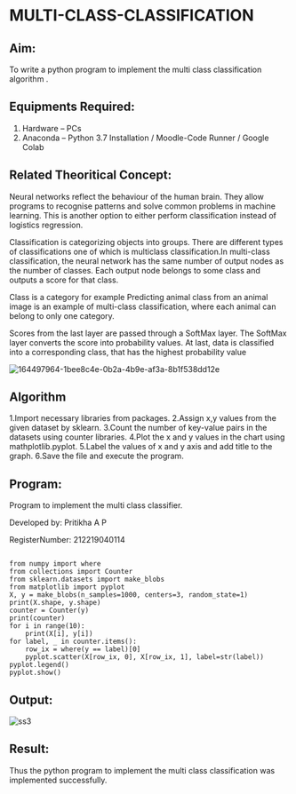 # MULTI-CLASS-CLASSIFICATION
## Aim:
To write a python program to implement the multi class classification algorithm .

## Equipments Required:
1. Hardware – PCs
2. Anaconda – Python 3.7 Installation / Moodle-Code Runner / Google Colab

## Related Theoritical Concept:
Neural networks reflect the behaviour of the human brain. They allow programs to recognise patterns and solve common problems in machine learning. This is another option to either perform classification instead of logistics regression.

Classification is categorizing objects into groups. There are different types of classifications one of which is multiclass classification.In multi-class classification, the neural network has the same number of output nodes as the number of classes. Each output node belongs to some class and outputs a score for that class.

Class is a category for example Predicting animal class from an animal image is an example of multi-class classification, where each animal can belong to only one category.

Scores from the last layer are passed through a SoftMax layer. The SoftMax layer converts the score into probability values. At last, data is classified into a corresponding class, that has the highest probability value

![164497964-1bee8c4e-0b2a-4b9e-af3a-8b1f538dd12e](https://user-images.githubusercontent.com/78891075/168518108-78c97655-9be4-48c1-839e-7122203b52c6.png)




## Algorithm
1.Import necessary libraries from packages.
2.Assign x,y values from the given dataset by sklearn.
3.Count the number of key-value pairs in the datasets using counter libraries.
4.Plot the x and y values in the chart using mathplotlib.pyplot.
5.Label the values of x and y axis and add title to the graph.
6.Save the file and execute the program.


## Program:

Program to implement the multi class classifier.

Developed by: Pritikha A P

RegisterNumber: 212219040114

```python3

from numpy import where
from collections import Counter
from sklearn.datasets import make_blobs
from matplotlib import pyplot
X, y = make_blobs(n_samples=1000, centers=3, random_state=1)
print(X.shape, y.shape)
counter = Counter(y)
print(counter)
for i in range(10):
    print(X[i], y[i])
for label, _ in counter.items():
    row_ix = where(y == label)[0]
    pyplot.scatter(X[row_ix, 0], X[row_ix, 1], label=str(label))
pyplot.legend()
pyplot.show()

```

## Output:
![ss3](https://user-images.githubusercontent.com/78891075/168518537-f5d8bf27-ac08-4576-a900-cc7367012b9f.png)




## Result:
Thus the python program to implement the multi class classification was implemented successfully.
